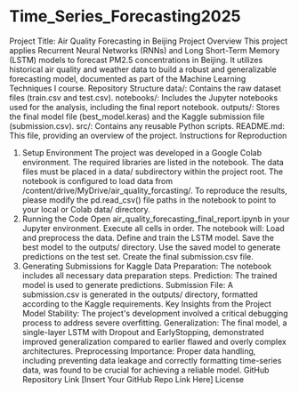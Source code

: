 # Time_Series_Forecasting2025

Project Title: Air Quality Forecasting in Beijing
Project Overview
This project applies Recurrent Neural Networks (RNNs) and Long Short-Term Memory (LSTM) models to forecast PM2.5 concentrations in Beijing. It utilizes historical air quality and weather data to build a robust and generalizable forecasting model, documented as part of the Machine Learning Techniques I course.
Repository Structure
data/: Contains the raw dataset files (train.csv and test.csv).
notebooks/: Includes the Jupyter notebooks used for the analysis, including the final report notebook.
outputs/: Stores the final model file (best_model.keras) and the Kaggle submission file (submission.csv).
src/: Contains any reusable Python scripts.
README.md: This file, providing an overview of the project. 
Instructions for Reproduction
1. Setup Environment
The project was developed in a Google Colab environment. The required libraries are listed in the notebook.
The data files must be placed in a data/ subdirectory within the project root.
The notebook is configured to load data from /content/drive/MyDrive/air_quality_forcasting/. To reproduce the results, please modify the pd.read_csv() file paths in the notebook to point to your local or Colab data/ directory. 
2. Running the Code
Open air_quality_forecasting_final_report.ipynb in your Jupyter environment.
Execute all cells in order. The notebook will:
Load and preprocess the data.
Define and train the LSTM model.
Save the best model to the outputs/ directory.
Use the saved model to generate predictions on the test set.
Create the final submission.csv file. 
3. Generating Submissions for Kaggle
Data Preparation: The notebook includes all necessary data preparation steps.
Prediction: The trained model is used to generate predictions.
Submission File: A submission.csv is generated in the outputs/ directory, formatted according to the Kaggle requirements.
Key Insights from the Project
Model Stability: The project's development involved a critical debugging process to address severe overfitting.
Generalization: The final model, a single-layer LSTM with Dropout and EarlyStopping, demonstrated improved generalization compared to earlier flawed and overly complex architectures.
Preprocessing Importance: Proper data handling, including preventing data leakage and correctly formatting time-series data, was found to be crucial for achieving a reliable model.
GitHub Repository Link
[Insert Your GitHub Repo Link Here]
License
